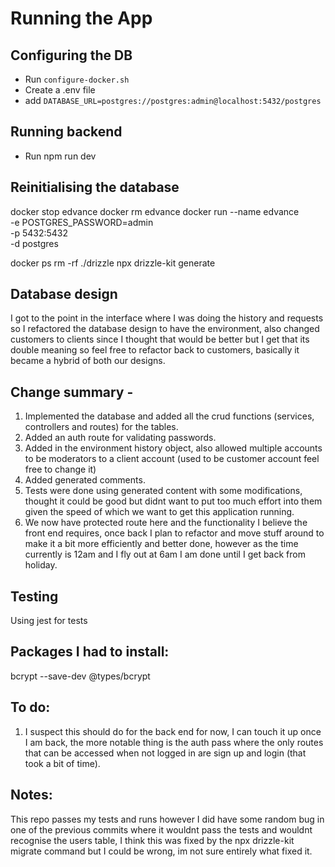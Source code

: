 # Running the App

## Configuring the DB

-   Run `configure-docker.sh`
-   Create a .env file
-   add `DATABASE_URL=postgres://postgres:admin@localhost:5432/postgres`

## Running backend

-   Run npm run dev

## Reinitialising the database

docker stop edvance
docker rm edvance
docker run --name edvance \
  -e POSTGRES_PASSWORD=admin \
  -p 5432:5432 \
  -d postgres

docker ps
rm -rf ./drizzle
npx drizzle-kit generate

## Database design

I got to the point in the interface where I was doing the history and requests so I refactored the database design to have the environment, also changed customers to clients since I thought that would be better but I get that its double meaning so feel free to refactor back to customers, basically it became a hybrid of both our designs. 


## Change summary - 
1. Implemented the database and added all the crud functions (services, controllers and routes) for the tables. 
2. Added an auth route for validating passwords. 
3. Added in the environment history object, also allowed multiple accounts to be moderators to a client account (used to be customer account feel free to change it)
4. Added generated comments.
5. Tests were done using generated content with some modifications, thought it could be good but didnt want to put too much effort into them given the speed of which we want to get this application running.
6. We now have protected route here and the functionality I believe the front end requires, once back I plan to refactor and move stuff around to make it a bit more efficiently and better done, however as the time currently is 12am and I fly out at 6am I am done until I get back from holiday.

## Testing

Using jest for tests

## Packages I had to install:
bcrypt
--save-dev @types/bcrypt

## To do:
1. I suspect this should do for the back end for now, I can touch it up once I am back, the more notable thing is the auth pass where the only routes that can be accessed when not logged in are sign up and login (that took a bit of time). 

## Notes:
This repo passes my tests and runs however I did have some random bug in one of the previous commits where it wouldnt pass the tests and wouldnt recognise the users table, I think this was fixed by the npx drizzle-kit migrate command but I could be wrong, im not sure entirely what fixed it.


